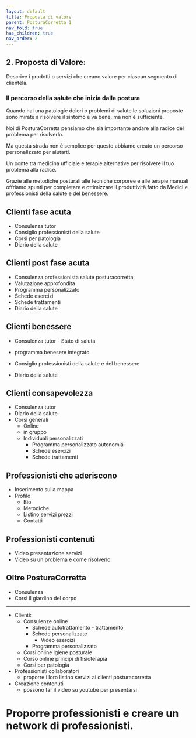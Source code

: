 ```yaml
---
layout: default
title: Proposta di valore
parent: PosturaCorretta 1
nav_fold: true
has_children: true
nav_order: 2
---
```



##  2. **Proposta di Valore**: 
Descrive i prodotti o servizi che creano valore per ciascun segmento di clientela.


### Il percorso della salute che inizia dalla postura

Quando hai una patologie dolori o problemi di salute le soluzioni proposte sono mirate a risolvere il sintomo e va bene, ma non è sufficiente.

Noi di PosturaCorretta pensiamo che sia importante andare alla radice del problema per risolverlo.

Ma questa strada non è semplice per questo abbiamo creato un percorso personalizzato per aiutarti.

Un ponte tra medicina ufficiale e terapie alternative per risolvere il tuo problema alla radice.

Grazie alle metodiche posturali alle tecniche corporee e alle terapie manuali offriamo spunti per completare e ottimizzare il produttività fatto da Medici e professionisti della salute e del benessere.




##  Clienti fase acuta

- Consulenza tutor
- Consiglio professionisti della salute
- Corsi per patologia  
- Diario della salute


## Clienti post fase acuta 
- Consulenza professionista salute posturacorretta,
- Valutazione approfondita 
- Programma personalizzato
- Schede esercizi 
- Schede trattamenti
- Diario della salute

## Clienti benessere
- Consulenza tutor - Stato di saluta
- programma benesere integrato
- Consiglio professionisti della salute e del benessere

- Diario della salute


## Clienti consapevolezza
- Consulenza tutor 
- Diario della salute
- Corsi generali
  - Online 
  - in gruppo
  - Individuali personalizzati 
    - Programma personalizzato autonomia
    - Schede esercizi 
    - Schede trattamenti
  


## Professionisti che aderiscono
- Inserimento sulla mappa
- Profilo 
  - Bio
  - Metodiche
  - Listino servizi prezzi
  - Contatti

## Professionisti contenuti
- Video presentazione servizi
- Video su un problema e come risolverlo


## Oltre PosturaCorretta
- Consulenza
- Corsi il giardino del corpo

----




  - Clienti:
    - Consulenze online 
      - Schede autotrattamento - trattamento
      - Schede personalizzate
        - Video esercizi
      - Programma personalizzato
    - Corsi online igiene posturale 
    - Corso online principi di fisioterapia
    - Corsi per patologia
  - Professionisti collaboratori
    - proporre i loro listino servizi ai clienti posturacorretta 
  - Creazione contenuti
    - possono far il video su youtube per presentarsi



# Proporre professionisti e creare un network di professionisti.